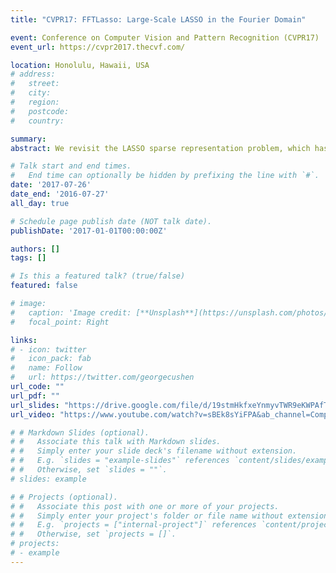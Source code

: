 ```yaml
---
title: "CVPR17: FFTLasso: Large-Scale LASSO in the Fourier Domain"

event: Conference on Computer Vision and Pattern Recognition (CVPR17)
event_url: https://cvpr2017.thecvf.com/

location: Honolulu, Hawaii, USA
# address:
#   street: 
#   city: 
#   region: 
#   postcode:
#   country: 

summary: 
abstract: We revisit the LASSO sparse representation problem, which has been studied and used in a variety of different areas, ranging from signal processing and information theory to computer vision and machine learning. In the vision community, it found its way into many important applications, including face recognition, tracking, super resolution, image denoising, to name a few. Despite advances in efficient sparse algorithms, solving large-scale LASSO problems remains a challenge. To circumvent this difficulty, people tend to downsample and subsample the problem (e.g. via dimensionality reduction) to maintain a manageable sized LASSO, which usually comes at the cost of losing solution accuracy. This paper proposes a novel circulant reformulation of the LASSO that lifts the problem to a higher dimension, where ADMM can be efficiently applied to its dual form. Because of this lifting, all optimization variables are updated using only basic element-wise operations, the most computationally expensive of which is a 1D FFT. In this way, there is no need for a linear system solver nor matrix-vector multiplication. Since all operations in our FFTLasso method are element-wise, the subproblems are completely independent and can be trivially parallelized (e.g. on a GPU). The attractive computational properties of FFTLasso are verified by extensive experiments on synthetic and real data and on the face recognition task. They demonstrate that FFTLasso scales much more effectively than a state-of-the-art solver.

# Talk start and end times.
#   End time can optionally be hidden by prefixing the line with `#`.
date: '2017-07-26'
date_end: '2016-07-27'
all_day: true

# Schedule page publish date (NOT talk date).
publishDate: '2017-01-01T00:00:00Z'

authors: []
tags: []

# Is this a featured talk? (true/false)
featured: false

# image:
#   caption: 'Image credit: [**Unsplash**](https://unsplash.com/photos/bzdhc5b3Bxs)'
#   focal_point: Right

links:
# - icon: twitter
#   icon_pack: fab
#   name: Follow
#   url: https://twitter.com/georgecushen
url_code: ""
url_pdf: ""
url_slides: "https://drive.google.com/file/d/19stmHkfxeYnmyvTWR9eKWPAfTput3_p-/view"
url_video: "https://www.youtube.com/watch?v=sBEk8sYiFPA&ab_channel=ComputerVisionFoundationVideos"

# # Markdown Slides (optional).
# #   Associate this talk with Markdown slides.
# #   Simply enter your slide deck's filename without extension.
# #   E.g. `slides = "example-slides"` references `content/slides/example-slides.md`.
# #   Otherwise, set `slides = ""`.
# slides: example

# # Projects (optional).
# #   Associate this post with one or more of your projects.
# #   Simply enter your project's folder or file name without extension.
# #   E.g. `projects = ["internal-project"]` references `content/project/deep-learning/index.md`.
# #   Otherwise, set `projects = []`.
# projects:
# - example
---
```

